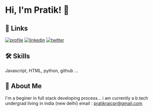 
# Hi, I'm Pratik! 👋



## 🔗 Links
[![profile](https://img.shields.io/badge/my_profile-000?style=for-the-badge&logo=ko-fi&logoColor=white)](https://github.com/Pratikcodex/)
[![linkedin](https://img.shields.io/badge/linkedin-0A66C2?style=for-the-badge&logo=linkedin&logoColor=white)](https://www.linkedin.com/in/pratik-raj-a4298b219//)
[![twitter](https://img.shields.io/badge/twitter-1DA1F2?style=for-the-badge&logo=twitter&logoColor=white)](https://twitter.com/codepratikxo/)


## 🛠 Skills
Javascript, HTML, python, github ...




## 🚀 About Me
I'm a beginer in full stack developing process...
i am currently a b.tech undergrad 
living in india (new delhi)
email : pratikrajcpr@gmail.com


